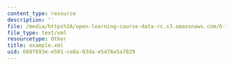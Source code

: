 ```yaml
---
content_type: resource
description: ''
file: /media/https%3A/open-learning-course-data-rc.s3.amazonaws.com/6-170-laboratory-in-software-engineering-fall-2005/668f693ee501ce8a03dae5476e5a7029_example.xml
file_type: text/xml
resourcetype: Other
title: example.xml
uid: 668f693e-e501-ce8a-03da-e5476e5a7029
---
```


